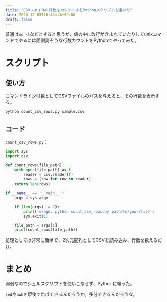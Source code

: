 ```yaml
---
title: "CSVファイルの行数をカウントするPythonスクリプトを書いた"
date: 2020-12-05T16:46:46+09:00
draft: false
---
```


普通は`wc -l`などとすると思うが、値の中に改行が含まれていたりしてunixコマンドでやるには面倒臭そうな行数カウントをPythonでやってみた。

<!--more-->

# スクリプト

## 使い方

コマンドライン引数としてCSVファイルのパスを与えると、その行数を表示する。

```python
python count_csv_rows.py sample.csv
```

## コード

`count_csv_rows.py`：

```python
import sys
import csv

def count_rows(file_path):
    with open(file_path) as f:
        reader = csv.reader(f)
        rows = [row for row in reader]
    return len(rows)

if __name__ == '__main__':
    args = sys.argv

    if (len(args) != 2):
        print('usage: python count_csv_rows.py path/to/your/file')
        sys.exit(1)

    file_path = args[1]
    print(count_rows(file_path))
```

処理としては非常に簡単で、2次元配列としてCSVを読み込み、行数を数えるだけ。

# まとめ

弱弱なのでシェルスクリプトを使いこなせず、Pythonに頼った。

`sed`や`awk`を駆使すればできるんだろうか。多分できるんだろうな。
